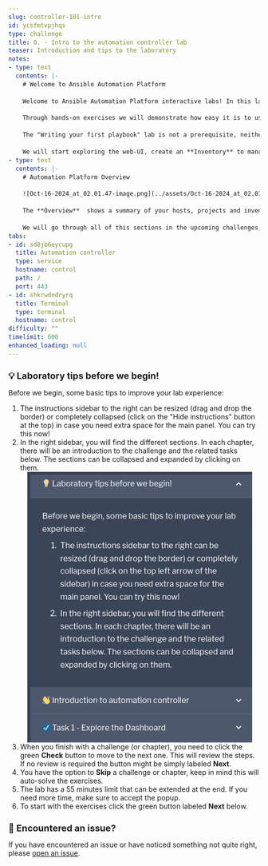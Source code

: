 ```yaml
---
slug: controller-101-intro
id: ycsfmtvpjhqs
type: challenge
title: 0. - Intro to the automation controller lab
teaser: Introduction and tips to the laboratory
notes:
- type: text
  contents: |-
    # Welcome to Ansible Automation Platform

    Welcome to Ansible Automation Platform interactive labs! In this laboratory we will explore the Automation Execution (also known as Automation controller) web-based user interface (web-UI) of Ansible Automation Platform.

    Through hands-on exercises we will demonstrate how easy it is to use Ansible Automation Platform by running some of the playbooks from the "*Writing your first playbook*" lab from the web-UI.

    The "Writing your first playbook" lab is not a prerequisite, neither it is to have Ansible playbook development experience, although having done that lab or having command-line experience with Ansible will help for context.

    We will start exploring the web-UI, create an **Inventory** to manage our servers, import our playbooks into **Projects**, add **Job Templates** to run our playbooks and finally, create a **Workflow** linking a few of those playbooks through success or failure conditions, to create more complex environments.
- type: text
  contents: |-
    # Automation Platform Overview

    ![Oct-16-2024_at_02.01.47-image.png](../assets/Oct-16-2024_at_02.01.47-image.png)

    The **Overview**  shows a summary of your hosts, projects and inventories. Each of them are a link to the corresponding objects for easy access. Right below the resource counts, you will find a Job Activity graph with the executions and below that a card-like summary of the existing Jobs, Projects and Inventories.

    We will go through all of this sections in the upcoming challenges, while doing hands-on exercises.
tabs:
- id: sd8jb6eycupg
  title: Automation controller
  type: service
  hostname: control
  path: /
  port: 443
- id: shkrwdndryrq
  title: Terminal
  type: terminal
  hostname: control
difficulty: ""
timelimit: 600
enhanced_loading: null
---
```

💡 Laboratory tips before we begin!
===

Before we begin, some basic tips to improve your lab experience:

1.  The instructions sidebar to the right can be resized (drag and drop the border) or completely collapsed (click on the "Hide instructions" button at the top) in case you need extra space for the main panel. You can try this now!
2. In the right sidebar, you will find the different sections. In each chapter, there will be an introduction to the challenge and the related tasks below. The sections can be collapsed and expanded by clicking on them.
![image.png](../assets/image.png)
3. When you finish with a challenge (or chapter), you need to click the green **Check** button to move to the next one. This will review the steps. If no review is required the button might be simply labeled **Next**.
4.  You have the option to **Skip** a challenge or chapter, keep in mind this will auto-solve the exercises.
5.  The lab has a 55 minutes limit that can be extended at the end. If you need more time, make sure to accept the popup.
6.  To start with the exercises click the green button labeled **Next**  below.

🐛 Encountered an issue?
====

If you have encountered an issue or have noticed something not quite right, please [open an issue](https://github.com/ansible/instruqt/issues/new?labels=controller-101&title=Issue+with+controller-101-intro+AAP25&assignees=leogallego).

<style type="text/css" rel="stylesheet">
  .lightbox {
    display: none;
    position: fixed;
    justify-content: center;
    align-items: center;
    z-index: 999;
    top: 0;
    left: 0;
    right: 0;
    bottom: 0;
    padding: 1rem;
    background: rgba(0, 0, 0, 0.8);
    margin-left: auto;
    margin-right: auto;
    margin-top: auto;
    margin-bottom: auto;
  }
  .lightbox:target {
    display: flex;
  }
  .lightbox img {
    /* max-height: 100% */
    max-width: 60%;
    max-height: 60%;
  }
  img {
    display: block;
    margin-left: auto;
    margin-right: auto;
  }
  h1 {
    font-size: 18px;
  }
    h2 {
    font-size: 16px;
    font-weight: 600
  }
    h3 {
    font-size: 14px;
    font-weight: 600
  }
  p span {
    font-size: 14px;
  }
  ul li span {
    font-size: 14px
  }
</style>

